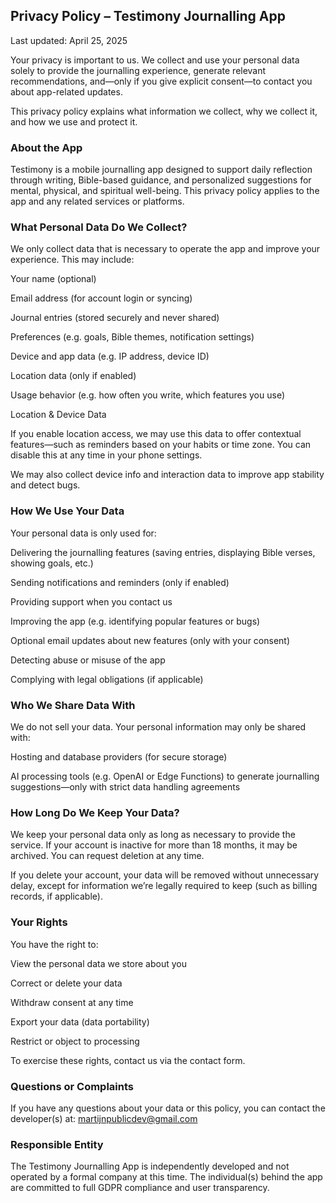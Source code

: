 ## Privacy Policy – Testimony Journalling App

Last updated: April 25, 2025

Your privacy is important to us. We collect and use your personal data solely to provide the journalling experience, generate relevant recommendations, and—only if you give explicit consent—to contact you about app-related updates.

This privacy policy explains what information we collect, why we collect it, and how we use and protect it.

### About the App

Testimony is a mobile journalling app designed to support daily reflection through writing, Bible-based guidance, and personalized suggestions for mental, physical, and spiritual well-being. This privacy policy applies to the app and any related services or platforms.

### What Personal Data Do We Collect?

We only collect data that is necessary to operate the app and improve your experience. This may include:

Your name (optional)

Email address (for account login or syncing)

Journal entries (stored securely and never shared)

Preferences (e.g. goals, Bible themes, notification settings)

Device and app data (e.g. IP address, device ID)

Location data (only if enabled)

Usage behavior (e.g. how often you write, which features you use)

Location & Device Data

If you enable location access, we may use this data to offer contextual features—such as reminders based on your habits or time zone. You can disable this at any time in your phone settings.

We may also collect device info and interaction data to improve app stability and detect bugs.

### How We Use Your Data

Your personal data is only used for:

Delivering the journalling features (saving entries, displaying Bible verses, showing goals, etc.)

Sending notifications and reminders (only if enabled)

Providing support when you contact us

Improving the app (e.g. identifying popular features or bugs)

Optional email updates about new features (only with your consent)

Detecting abuse or misuse of the app

Complying with legal obligations (if applicable)

### Who We Share Data With

We do not sell your data. Your personal information may only be shared with:

Hosting and database providers (for secure storage)

AI processing tools (e.g. OpenAI or Edge Functions) to generate journalling suggestions—only with strict data handling agreements


### How Long Do We Keep Your Data?

We keep your personal data only as long as necessary to provide the service. If your account is inactive for more than 18 months, it may be archived. You can request deletion at any time.

If you delete your account, your data will be removed without unnecessary delay, except for information we’re legally required to keep (such as billing records, if applicable).

### Your Rights

You have the right to:

View the personal data we store about you

Correct or delete your data

Withdraw consent at any time

Export your data (data portability)

Restrict or object to processing

To exercise these rights, contact us via the contact form.


### Questions or Complaints

If you have any questions about your data or this policy, you can contact the developer(s) at: martijnpublicdev@gmail.com

### Responsible Entity

The Testimony Journalling App is independently developed and not operated by a formal company at this time. The individual(s) behind the app are committed to full GDPR compliance and user transparency.

